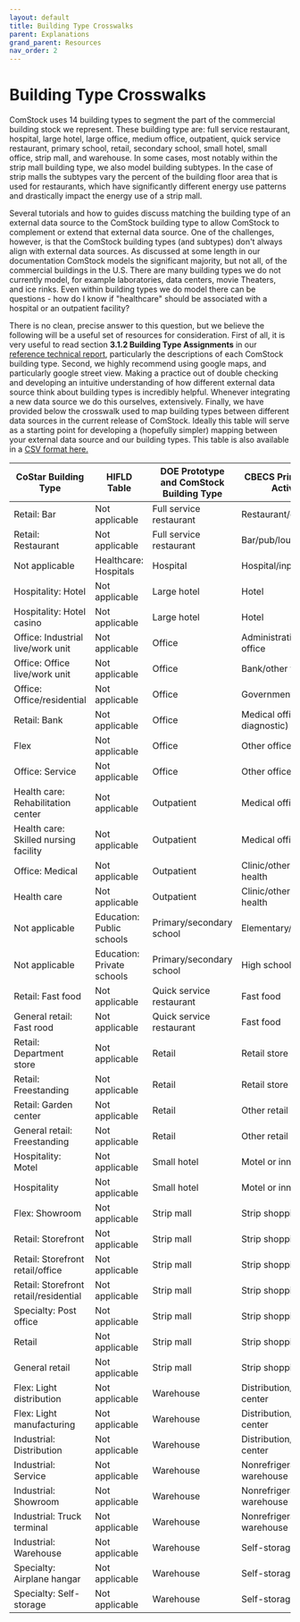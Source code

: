 ```yaml
---
layout: default
title: Building Type Crosswalks
parent: Explanations
grand_parent: Resources
nav_order: 2
---
```


# Building Type Crosswalks

ComStock uses 14 building types to segment the part of the commercial building stock we represent. These building type are: full service restaurant, hospital, large hotel, large office, medium office, outpatient, quick service restaurant, primary school, retail, secondary school, small hotel, small office, strip mall, and warehouse. In some cases, most notably within the strip mall building type, we also model building subtypes. In the case of strip malls the subtypes vary the percent of the building floor area that is used for restaurants, which have significantly different energy use patterns and drastically impact the energy use of a strip mall.

Several tutorials and how to guides discuss matching the building type of an external data source to the ComStock building type to allow ComStock to complement or extend that external data source. One of the challenges, however, is that the ComStock building types (and subtypes) don't always align with external data sources. As discussed at some length in our documentation ComStock models the significant majority, but not all, of the commercial buildings in the U.S. There are many building types we do not currently model, for example laboratories, data centers, movie Theaters, and ice rinks. Even within building types we do model there can be questions - how do I know if "healthcare" should be associated with a hospital or an outpatient facility?

There is no clean, precise answer to this question, but we believe the following will be a useful set of resources for consideration. First of all, it is very useful to read section **3.1.2 Building Type Assignments** in our [reference technical report](https://www.nrel.gov/docs/fy23osti/83819.pdf), particularly the descriptions of each ComStock building type. Second, we highly recommend using google maps, and particularly google street view. Making a practice out of double checking and developing an intuitive understanding of how different external data source think about building types is incredibly helpful. Whenever integrating a new data source we do this ourselves, extensively. Finally, we have provided below the crosswalk used to map building types between different data sources in the current release of ComStock. Ideally this table will serve as a starting point for developing a (hopefully simpler) mapping between your external data source and our building types. This table is also available in a [CSV format here.][1]

[1]:../../../assets/files/commercial_type_crosswalk.csv

| **CoStar Building Type**                | **HIFLD Table**            | **DOE Prototype and ComStock Building Type** | **CBECS Principle Building Activity Plus** |
|-----------------------------------------|----------------------------|----------------------------------------------|--------------------------------------------|
| Retail:   Bar                           | Not applicable             | Full service restaurant                      | Restaurant/cafeteria                       |
| Retail: Restaurant                      | Not applicable             | Full service restaurant                      | Bar/pub/lounge                             |
| Not applicable                          | Healthcare: Hospitals      | Hospital                                     | Hospital/inpatient health                  |
| Hospitality: Hotel                      | Not applicable             | Large hotel                                  | Hotel                                      |
| Hospitality: Hotel casino               | Not applicable             | Large hotel                                  | Hotel                                      |
| Office: Industrial live/work   unit     | Not applicable             | Office                                       | Administrative/professional office         |
| Office: Office live/work unit           | Not applicable             | Office                                       | Bank/other financial                       |
| Office: Office/residential              | Not applicable             | Office                                       | Government office                          |
| Retail: Bank                            | Not applicable             | Office                                       | Medical office (non-diagnostic)            |
| Flex                                    | Not applicable             | Office                                       | Other office                               |
| Office: Service                         | Not applicable             | Office                                       | Other office                               |
| Health care: Rehabilitation   center    | Not applicable             | Outpatient                                   | Medical office (diagnostic)                |
| Health care: Skilled nursing   facility | Not applicable             | Outpatient                                   | Medical office (diagnostic)                |
| Office: Medical                         | Not applicable             | Outpatient                                   | Clinic/other outpatient health             |
| Health care                             | Not applicable             | Outpatient                                   | Clinic/other outpatient health             |
| Not applicable                          | Education: Public schools  | Primary/secondary school                     | Elementary/middle school                   |
| Not applicable                          | Education: Private schools | Primary/secondary school                     | High school                                |
| Retail: Fast food                       | Not applicable             | Quick service restaurant                     | Fast food                                  |
| General retail: Fast rood               | Not applicable             | Quick service restaurant                     | Fast food                                  |
| Retail: Department store                | Not applicable             | Retail                                       | Retail store                               |
| Retail: Freestanding                    | Not applicable             | Retail                                       | Retail store                               |
| Retail: Garden center                   | Not applicable             | Retail                                       | Other retail                               |
| General retail: Freestanding            | Not applicable             | Retail                                       | Other retail                               |
| Hospitality: Motel                      | Not applicable             | Small hotel                                  | Motel or inn                               |
| Hospitality                             | Not applicable             | Small hotel                                  | Motel or inn                               |
| Flex: Showroom                          | Not applicable             | Strip mall                                   | Strip shopping mall                        |
| Retail: Storefront                      | Not applicable             | Strip mall                                   | Strip shopping mall                        |
| Retail: Storefront   retail/office      | Not applicable             | Strip mall                                   | Strip shopping mall                        |
| Retail: Storefront   retail/residential | Not applicable             | Strip mall                                   | Strip shopping mall                        |
| Specialty: Post office                  | Not applicable             | Strip mall                                   | Strip shopping mall                        |
| Retail                                  | Not applicable             | Strip mall                                   | Strip shopping mall                        |
| General retail                          | Not applicable             | Strip mall                                   | Strip shopping mall                        |
| Flex: Light distribution                | Not applicable             | Warehouse                                    | Distribution/shipping center               |
| Flex: Light manufacturing               | Not applicable             | Warehouse                                    | Distribution/shipping center               |
| Industrial: Distribution                | Not applicable             | Warehouse                                    | Distribution/shipping center               |
| Industrial: Service                     | Not applicable             | Warehouse                                    | Nonrefrigerated warehouse                  |
| Industrial: Showroom                    | Not applicable             | Warehouse                                    | Nonrefrigerated warehouse                  |
| Industrial: Truck terminal              | Not applicable             | Warehouse                                    | Nonrefrigerated warehouse                  |
| Industrial: Warehouse                   | Not applicable             | Warehouse                                    | Self-storage                               |
| Specialty: Airplane hangar              | Not applicable             | Warehouse                                    | Self-storage                               |
| Specialty: Self-storage                 | Not applicable             | Warehouse                                    | Self-storage                               |
